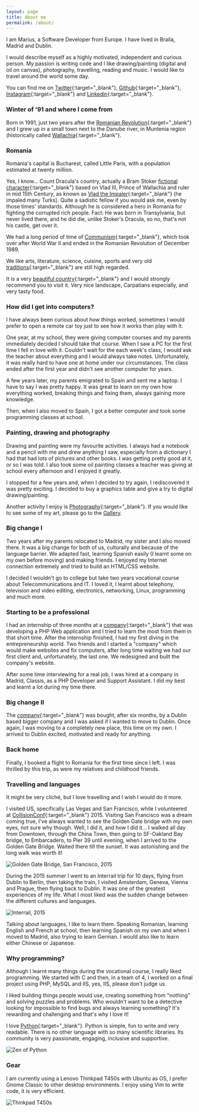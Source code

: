 ```yaml
---
layout: page
title: About me
permalink: /about/
---
```


I am Marius, a Software Developer from Europe. I have lived in Braila, Madrid and Dublin.

I would describe myself as a highly motivated, independent and curious person. My passion is writing code and I like drawing/painting (digital and oil on canvas), photography, travelling, reading and music. I would like to travel around the world some day.

You can find me on [Twitter](https://twitter.com/@MariusAvram91){:target="_blank"}, [Github](https://github.com/mariusavram91){:target="_blank"}, [Instagram](https://instagram.com/mariusavram91){:target="_blank"} and [Linkedin](http://ie.linkedin.com/in/mariusavram91){:target="_blank"}.

### Winter of '91 and where I come from

Born in 1991, just two years after the [Romanian Revolution](https://en.wikipedia.org/wiki/Romanian_Revolution){:target="_blank"} and I grew up in a small town next to the Danube river, in Muntenia region (historically called [Wallachia](https://en.wikipedia.org/wiki/Wallachia){:target="_blank"}.

### Romania

Romania's capital is Bucharest, called Little Paris, with a population estimated at twenty million.

Yes, I know... Count Dracula's country, actually a Bram Stoker [fictional character](https://www.goodreads.com/book/show/17245.Dracula){:target="_blank"} based on Vlad III, Prince of Wallachia and ruler in mid 15th Century, as known as [Vlad the Impaler](https://en.wikipedia.org/wiki/Vlad_the_Impaler){:target="_blank"} (he impaled many Turks). Quite a sadistic fellow if you would ask me, even by those times' standards. Although he is considered a hero in Romania for fighting the corrupted rich people. Fact: He was born in Transylvania, but never lived there, and he did die, unlike Stoker's Dracula, so no, that's not his castle, get over it.

We had a long period of time of [Communism](https://en.wikipedia.org/wiki/Socialist_Republic_of_Romania){:target="_blank"}, which took over after World War II and ended in the Romanian Revolution of December 1989.

We like arts, literature, science, cuisine, sports and very old [traditions](http://romaniatourism.com/traditions-folklore.html){:target="_blank"} are still high regarded.

It is a very [beautiful country](http://www.wherecoolthingshappen.com/22-photographs-prove-that-romania-is-beautiful){:target="_blank"} and I would strongly recommend you to visit it. Very nice landscape, Carpatians especially, and very tasty food.

### How did I get into computers?

I have always been curious about how things worked, sometimes I would prefer to open a remote car toy just to see how it works than play with it.

One year, at my school, they were giving computer courses and my parents immediately decided I should take that course. When I saw a PC for the first time I fell in love with it. Couldn't wait for the each week's class, I would ask the teacher about everything and I would always take notes. Unfortunately, it was really hard to have one at home under our circumstances. The class ended after the first year and didn't see another computer for years.

A few years later, my parents emigrated to Spain and sent me a laptop. I have to say I was pretty happy. It was great to learn on my own how everything worked, breaking things and fixing them, always gaining more knowledge.

Then, when I also moved to Spain, I got a better computer and took some programming classes at school.

### Painting, drawing and photography

Drawing and painting were my favourite activities. I always had a notebook and a pencil with me and drew anything I saw, especially from a dictionary I had that had lots of pictures and other books. I was getting pretty good at it, or so I was told. I also took some oil painting classes a teacher was giving at school every afternoon and I enjoyed it greatly.

I stopped for a few years and, when I decided to try again, I rediscovered it was pretty exciting. I decided to buy a graphics table and give a try to digital drawing/painting.

Another activity I enjoy is [Photography](https://www.flickr.com/photos/mariusavram){:target="_blank"}. If you would like to see some of my art, please go to the [Gallery](/gallery).

### Big change I

Two years after my parents relocated to Madrid, my sister and I also moved there. It was a big change for both of us, culturally and because of the language barrier. We adapted fast, learning Spanish easily (I learnt some on my own before moving) and making friends. I enjoyed my Internet connection extremely and tried to build an HTML/CSS website.

I decided I wouldn't go to college but take two years vocational course about Telecommunications and IT. I loved it, I learnt about telephony, television and video editing, electronics, networking, Linux, programming and much more.

### Starting to be a professional

I had an internship of three months at a [company](http://wirelessmundi.com){:target="_blank"} that was developing a PHP Web application and I tried to learn the most from them in that short time. After the internship finished, I had my first diving in the entrepreneurship world. Two friends and I started a "company" which would make websites and fix computers, after long time waiting we had our first client and, unfortunately, the last one. We redesigned and built the company's website.

After some time interviewing for a real job, I was hired at a company in Madrid, Classis, as a PHP Developer and Support Assistant. I did my best and learnt a lot during my time there.

### Big change II

The [company](http://learningdata.ie){:target="_blank"} was bought, after six months, by a Dublin based bigger company and I was asked if I wanted to move to Dublin. Once again, I was moving to a completely new place, this time on my own. I arrived to Dublin excited, motivated and ready for anything.

### Back home

Finally, I booked a flight to Romania for the first time since I left. I was thrilled by this trip, as were my relatives and childhood friends.

### Travelling and languages

It might be very cliché, but I love travelling and I wish I would do it more.

I visited US, specifically Las Vegas and San Francisco, while I volunteered at [CollisionConf](https://collisionconf.com){:target="_blank"} 2015. Visiting San Francisco was a dream coming true, I've always wanted to see the Golden Gate bridge with my own eyes, not sure why though. Well, I did it, and how I did it... I walked all day from Downtown, through the China Town, then going to SF-Oakland Bay bridge, to Embarcadero, to Pier 39 until evening, when I arrived to the Golden Gate Bridge. Waited there till the sunset. It was astonishing and the long walk was worth it!

![Golden Gate Bridge, San Francisco, 2015](/assets/golden_gate.jpg)

During the 2015 summer I went to an Interrail trip for 10 days, flying from Dublin to Berlin, then taking the train, I visited Amsterdam, Geneva, Vienna and Prague, then flying back to Dublin. It was one of the greatest experiences of my life. What I most liked was the sudden change between the different cultures and languages.

![Interrail, 2015](/assets/interrail.jpg)

Talking about languages, I like to learn them. Speaking Romanian, learning English and French at school, then learning Spanish on my own and when I moved to Madrid, also trying to learn German. I would also like to learn either Chinese or Japanese.

### Why programming?

Although I learnt many things during the vocational course, I really liked programming. We started with C and then, in a team of 4, I worked on a final project using PHP, MySQL and IIS, yes, IIS, please don't judge us.

I liked building things people would use, creating something from "nothing" and solving puzzles and problems. Who wouldn't want to be a detective looking for impossible to find bugs and always learning something? It's rewarding and challenging and that's why I love it!

I love [Python](https://www.python.org){:target="_blank"}. Python is simple, fun to write and very readable. There is no other language with so many scientific libraries. Its community is very passionate, engaging, inclusive and supportive.

![Zen of Python](/assets/zen.jpg)

### Gear

I am currently using a Lenovo Thinkpad T450s with Ubuntu as OS, I prefer Gnome Classic to other desktop environments. I enjoy using Vim to write code, it is very efficient.

![Thinkpad T450s](/assets/gear.jpg)

